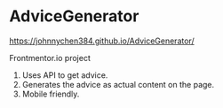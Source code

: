 # AdviceGenerator
https://johnnychen384.github.io/AdviceGenerator/

Frontmentor.io project

1. Uses API to get advice.
2. Generates the advice as actual content on the page.
3. Mobile friendly.
